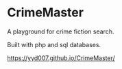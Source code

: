 # CrimeMaster
  
A playground for crime fiction search.

Built with php and sql databases.

https://yyd007.github.io/CrimeMaster/
